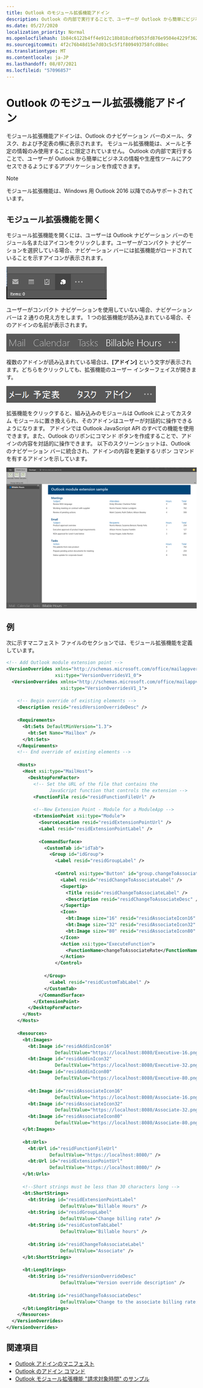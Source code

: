 ```yaml
---
title: Outlook のモジュール拡張機能アドイン
description: Outlook の内部で実行することで、ユーザーが Outlook から簡単にビジネスの情報や生産性ツールにアクセスできるようにするアプリケーションを作成します。
ms.date: 05/27/2020
localization_priority: Normal
ms.openlocfilehash: 1b84c6122b4ff4e912c18b818cdfb053fd876e9504e4229f362a64ebc9c57f7e
ms.sourcegitcommit: 4f2c76b48d15e7d03c5c5f1f809493758fcd88ec
ms.translationtype: MT
ms.contentlocale: ja-JP
ms.lasthandoff: 08/07/2021
ms.locfileid: "57096857"
---
```

# <a name="module-extension-outlook-add-ins"></a>Outlook のモジュール拡張機能アドイン

モジュール拡張機能アドインは、Outlook のナビゲーション バーのメール、タスク、および予定表の横に表示されます。 モジュール拡張機能は、メールと予定の情報のみ使用することに限定されていません。 Outlook の内部で実行することで、ユーザーが Outlook から簡単にビジネスの情報や生産性ツールにアクセスできるようにするアプリケーションを作成できます。

> [!NOTE]
> モジュール拡張機能は、Windows 用 Outlook 2016 以降でのみサポートされています。  

## <a name="open-a-module-extension"></a>モジュール拡張機能を開く

モジュール拡張機能を開くには、ユーザーは Outlook ナビゲーション バーのモジュール名またはアイコンをクリックします。ユーザーがコンパクト ナビゲーションを選択している場合、ナビゲーション バーには拡張機能がロードされていることを示すアイコンが表示されます。

![Outlook にモジュール拡張機能が読み込まれているときのコンパクト ナビゲーション バーを示します。](../images/outlook-module-navigationbar-compact.png)

ユーザーがコンパクト ナビゲーションを使用していない場合、ナビゲーション バーは 2 通りの見え方をします。 1 つの拡張機能が読み込まれている場合、そのアドインの名前が表示されます。

![Outlook にモジュール拡張機能が 1 つ読み込まれているときの拡張ナビゲーション バーを示します。](../images/outlook-module-navigationbar-one.png)

複数のアドインが読み込まれている場合は、**[アドイン]** という文字が表示されます。どちらをクリックしても、拡張機能のユーザー インターフェイスが開きます。

![Outlook にモジュール拡張機能が複数読み込まれている場合の拡張ナビゲーション バーを示します。](../images/outlook-module-navigationbar-more.png)

拡張機能をクリックすると、組み込みのモジュールは Outlook によってカスタム モジュールに置き換えられ、そのアドインはユーザーが対話的に操作できるようになります。 アドインでは Outlook JavaScript API のすべての機能を使用できます。また、Outlook のリボンにコマンド ボタンを作成することで、アドインの内容を対話的に操作できます。 以下のスクリーンショットは、Outlook のナビゲーション バーに統合され、アドインの内容を更新するリボン コマンドを有するアドインを示しています。

![モジュール拡張機能のユーザー インターフェイスを表示します。](../images/outlook-module-extension.png)

## <a name="example"></a>例

次に示すマニフェスト ファイルのセクションでは、モジュール拡張機能を定義しています。

```xml
<!-- Add Outlook module extension point -->
<VersionOverrides xmlns="http://schemas.microsoft.com/office/mailappversionoverrides"
                  xsi:type="VersionOverridesV1_0">
  <VersionOverrides xmlns="http://schemas.microsoft.com/office/mailappversionoverrides/1.1"
                    xsi:type="VersionOverridesV1_1">

    <!-- Begin override of existing elements -->
    <Description resid="residVersionOverrideDesc" />

    <Requirements>
      <bt:Sets DefaultMinVersion="1.3">
        <bt:Set Name="Mailbox" />
      </bt:Sets>
    </Requirements>
    <!-- End override of existing elements -->

    <Hosts>
      <Host xsi:type="MailHost">
        <DesktopFormFactor>
          <!-- Set the URL of the file that contains the
                JavaScript function that controls the extension -->
          <FunctionFile resid="residFunctionFileUrl" />

          <!--New Extension Point - Module for a ModuleApp -->
          <ExtensionPoint xsi:type="Module">
            <SourceLocation resid="residExtensionPointUrl" />
            <Label resid="residExtensionPointLabel" />

            <CommandSurface>
              <CustomTab id="idTab">
                <Group id="idGroup">
                  <Label resid="residGroupLabel" />

                  <Control xsi:type="Button" id="group.changeToAssociate">
                    <Label resid="residChangeToAssociateLabel" />
                    <Supertip>
                      <Title resid="residChangeToAssociateLabel" />
                      <Description resid="residChangeToAssociateDesc" />
                    </Supertip>
                    <Icon>
                      <bt:Image size="16" resid="residAssociateIcon16" />
                      <bt:Image size="32" resid="residAssociateIcon32" />
                      <bt:Image size="80" resid="residAssociateIcon80" />
                    </Icon>
                    <Action xsi:type="ExecuteFunction">
                      <FunctionName>changeToAssociateRate</FunctionName>
                    </Action>
                  </Control>
                  
              </Group>
                <Label resid="residCustomTabLabel" />
              </CustomTab>
            </CommandSurface>
          </ExtensionPoint>
        </DesktopFormFactor>
      </Host>
    </Hosts>

    <Resources>
      <bt:Images>
        <bt:Image id="residAddinIcon16" 
                  DefaultValue="https://localhost:8080/Executive-16.png" />
        <bt:Image id="residAddinIcon32" 
                  DefaultValue="https://localhost:8080/Executive-32.png" />
        <bt:Image id="residAddinIcon80" 
                  DefaultValue="https://localhost:8080/Executive-80.png" />
      
        <bt:Image id="residAssociateIcon16" 
                  DefaultValue="https://localhost:8080/Associate-16.png" />
        <bt:Image id="residAssociateIcon32" 
                  DefaultValue="https://localhost:8080/Associate-32.png" />
        <bt:Image id="residAssociateIcon80" 
                  DefaultValue="https://localhost:8080/Associate-80.png" />
      </bt:Images>

      <bt:Urls>
        <bt:Url id="residFunctionFileUrl" 
                DefaultValue="https://localhost:8080/" />
        <bt:Url id="residExtensionPointUrl" 
                DefaultValue="https://localhost:8080/" />
      </bt:Urls>

      <!--Short strings must be less than 30 characters long -->
      <bt:ShortStrings>
        <bt:String id="residExtensionPointLabel" 
                    DefaultValue="Billable Hours" />
        <bt:String id="residGroupLabel" 
                    DefaultValue="Change billing rate" />
        <bt:String id="residCustomTabLabel" 
                    DefaultValue="Billable hours" />

        <bt:String id="residChangeToAssociateLabel" 
                    DefaultValue="Associate" />
      </bt:ShortStrings>

      <bt:LongStrings>
        <bt:String id="residVersionOverrideDesc" 
                    DefaultValue="Version override description" />

        <bt:String id="residChangeToAssociateDesc" 
                    DefaultValue="Change to the associate billing rate: $127/hr" />
      </bt:LongStrings>
    </Resources>
  </VersionOverrides>
</VersionOverrides>
```

## <a name="see-also"></a>関連項目

- [Outlook アドインのマニフェスト](manifests.md)
- [Outlook のアドイン コマンド](add-in-commands-for-outlook.md)
- [Outlook モジュール拡張機能 "請求対象時間" のサンプル](https://github.com/OfficeDev/Outlook-Add-in-JavaScript-ModuleExtension)
